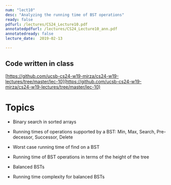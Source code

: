 ```yaml
---
num: "lect10"
desc: "Analyzing the running time of BST operations"
ready: false
pdfurl: /lectures/CS24_Lecture10.pdf
annotatedpdfurl: /lectures/CS24_Lecture10_ann.pdf
annotatedready: false
lecture_date:  2019-02-13

---
```


## Code written in class
[https://github.com/ucsb-cs24-w19-mirza/cs24-w19-lectures/tree/master/lec-10](https://github.com/ucsb-cs24-w19-mirza/cs24-w19-lectures/tree/master/lec-10)





# Topics


* Binary search in sorted arrays
* Running times of operations supported by a BST: Min, Max, Search, Pre-decessor, Successor, Delete
* Worst case running time of find on a BST
* Running time of BST operations in terms of the height of the tree
* Balanced BSTs

* Running time complexity for balanced BSTs




